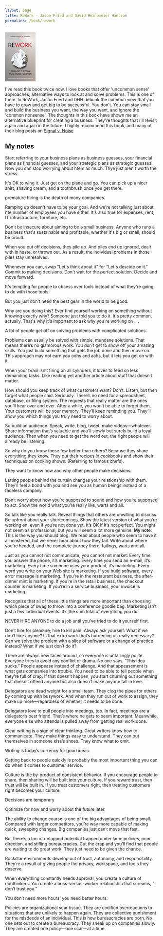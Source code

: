 ```yaml
---
layout: page
title: ReWork - Jason Fried and David Heinemeier Hansson
permalink: /book/rework
---
```


![ReWork](/assets/img/book/rework.jpg)

I've read this book twice now. I love books that offer 'uncommon sense' approaches; alternative ways to look at and solve problems. This is one of them. In ReWork, Jason Fried and DHH debunk the common view that you have to grow and get big to be successful. You don't. You can stay small and build the business you want, the way you want, and ignore the 'common nonsense'. The thoughts in this book have shown me an alternative blueprint for creating a business. They're thoughts that I'll revisit again and again in the future. I highly recommend this book, and many of their blog posts on [Signal v. Noise](https://m.signalvnoise.com/)

## My notes

Start referring to your business plans as business guesses, your financial plans as financial guesses, and your strategic plans as strategic guesses. Now you can stop worrying about htem as much. Thye just aren't worth the stress.

It's OK to wing it. Just get on the plane and go. You can pick up a nicer shirt, shaving cream, and a toothbrush once you get there.

premature hiring is the death of mony companies.

Ramping up doesn't have to be your goal. And we're not talking just about hte number of employees you have either. It's also true for expenses, rent, IT infrastructure, furniture, etc.

Don't be insecure about aiming to be a small business. Anyone who runs a business that's sustainable and profitable, whether it's big or small, should be proud.

When you put off decisions, they pile up. And piles end up ignored, dealt with in haste, or thrown out. As a result, the individual problems in those piles stay unresolved.

Whenever you can, swap "Let's think about it" for "Let's descide on it." Commit to making decisions. Don't wait for the perfect solution. Decide and move forward.

It's tempting for people to obsess over tools instead of what they're going to do with those tools.

But you just don't need the best gear in the world to be good.

Why are you doing this? Ever find yourself working on something without knowing exactly why? Someone just told you to do it. It's pretty common, actually. That's why it's important to ask why you're working on __. 

A lot of people get off on solving problems with complicated solutions.

Problems can usually be solved with simple, mundane solutions. That means there’s no glamorous work. You don’t get to show off your amazing skills. You just build something that gets the job done and then move on. This approach may not earn you oohs and aahs, but it lets you get on with it.

When your brain isn’t firing on all cylinders, it loves to feed on less demanding tasks. Like reading yet another article about stuff that doesn’t matter.

How should you keep track of what customers want? Don’t. Listen, but then forget what people said. Seriously. There’s no need for a spreadsheet, database, or filing system. The requests that really matter are the ones you’ll hear over and over. After a while, you won’t be able to forget them. Your customers will be your memory. They’ll keep reminding you. They’ll show you which things you truly need to worry about.

So build an audience. Speak, write, blog, tweet, make videos—whatever. Share information that’s valuable and you’ll slowly but surely build a loyal audience. Then when you need to get the word out, the right people will already be listening.

So why do you know these few better than others? Because they share everything they know. They put their recipes in cookbooks and show their techniques on cooking shows. (Referring to famous chefs).

They want to know how and why other people make decisions.

Letting people behind the curtain changes your relationship with them. They’ll feel a bond with you and see you as human beings instead of a faceless company.

Don’t worry about how you’re supposed to sound and how you’re supposed to act. Show the world what you’re really like, warts and all.

So talk like you really talk. Reveal things that others are unwilling to discuss. Be upfront about your shortcomings. Show the latest version of what you’re working on, even if you’re not done yet. It’s OK if it’s not perfect. You might not seem as professional, but you will seem a lot more genuine. **My note**: This is the way you should blog. We read about people who seem to have it all mastered, but we never hear about how they fail. Write about where you're headed, and the complete journey there, failings, warts and all.

Just as you cannot not communicate, you cannot not market: Every time you answer the phone, it’s marketing. Every time you send an e-mail, it’s marketing. Every time someone uses your product, it’s marketing. Every word you write on your Web site is marketing. If you build software, every error message is marketing. If you’re in the restaurant business, the after-dinner mint is marketing. If you’re in the retail business, the checkout counter is marketing. If you’re in a service business, your invoice is marketing.

Recognize that all of these little things are more important than choosing which piece of swag to throw into a conference goodie bag. Marketing isn’t just a few individual events. It’s the sum total of everything you do.

NEVER HIRE ANYONE to do a job until you’ve tried to do it yourself first.

Don’t hire for pleasure; hire to kill pain. Always ask yourself: What if we don’t hire anyone? Is that extra work that’s burdening us really necessary? Can we solve the problem with a slice of software or a change of practice instead? What if we just don’t do it?

There are always new faces around, so everyone is unfailingly polite. Everyone tries to avoid any conflict or drama. No one says, “This idea sucks.” People appease instead of challenge. And that appeasement is what gets companies into trouble. You need to be able to tell people when they’re full of crap. If that doesn’t happen, you start churning out something that doesn’t offend anyone but also doesn’t make anyone fall in love.

Delegators are dead weight for a small team. They clog the pipes for others by coming up with busywork. And when they run out of work to assign, they make up more—regardless of whether it needs to be done.

Delegators love to pull people into meetings, too. In fact, meetings are a delegator’s best friend. That’s where he gets to seem important. Meanwhile, everyone else who attends is pulled away from getting real work done.

Clear writing is a sign of clear thinking. Great writers know how to communicate. They make things easy to understand. They can put themselves in someone else’s shoes. They know what to omit.

Writing is today’s currency for good ideas.

Getting back to people quickly is probably the most important thing you can do when it comes to customer service.

Culture is the by-product of consistent behavior. If you encourage people to share, then sharing will be built into your culture. If you reward trust, then trust will be built in. If you treat customers right, then treating customers right becomes your culture.

Decisions are temporary

Optimize for now and worry about the future later.

The ability to change course is one of the big advantages of being small. Compared with larger competitors, you’re way more capable of making quick, sweeping changes. Big companies just can’t move that fast.

But there’s a ton of untapped potential trapped under lame policies, poor direction, and stifling bureaucracies. Cut the crap and you’ll find that people are waiting to do great work. They just need to be given the chance.

Rockstar environments develop out of trust, autonomy, and responsibility. They’re a result of giving people the privacy, workspace, and tools they deserve.

When everything constantly needs approval, you create a culture of nonthinkers. You create a boss-versus-worker relationship that screams, “I don’t trust you.”

You don’t need more hours; you need better hours.

Policies are organizational scar tissue. They are codified overreactions to situations that are unlikely to happen again. They are collective punishment for the misdeeds of an individual. This is how bureaucracies are born. No one sets out to create a bureaucracy. They sneak up on companies slowly. They are created one policy—one scar—at a time.

